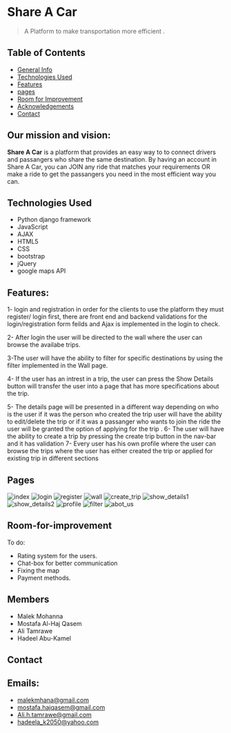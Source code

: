 # Share A Car
> A Platform to make transportation more efficient .

## Table of Contents
* [General Info](#our-mission)
* [Technologies Used](#technologies-used)
* [Features](#features)
* [pages](#Pages)
* [Room for Improvement](#room-for-improvement)
* [Acknowledgements](#members)
* [Contact](#contact)



## Our mission and vision:
**Share A Car** is a platform that provides an easy way to to connect drivers and passangers who share the same destination.
By having an account in Share A Car, you can JOIN any ride that matches your requirements OR make a ride to get the passangers you need in the most efficient way you can. 


## Technologies Used
- Python django framework
- JavaScript
- AJAX
- HTML5
- CSS
- bootstrap 
- jQuery
- google maps API


## Features:

1- login and registration
in order for the clients  to use the platform they must register/ login first,
there are front end and backend validations for the login/registration form feilds and Ajax is implemented in the login to check.

2- After login the user will be directed to the wall where the user can browse the availabe trips.

3-The user will have the ability to filter for specific destinations by using the filter implemented in the Wall page.

4- If the user has an intrest in a trip, the user can press the Show Details button will transfer the user into a page that has more specifications about the trip. 

5- The details page will be presented in a different way depending on who is the user if it was the person who created the trip user will have the ability to edit/delete the trip or if it was a passanger who wants to join the ride the user will be granted the option of applying for the trip  . 
6- The user will have the ability to create a trip by pressing the create trip button in the nav-bar and it has validation 
7- Every user has his own profile where the user can browse the trips where the user has either created the trip or applied for existing trip in different sections

## Pages

![index](https://github.com/MalekMohanna/share_my_car/blob/master/images/index.png)
![login](https://github.com/MalekMohanna/share_my_car/blob/master/images/login.png)
![register](https://github.com/MalekMohanna/share_my_car/blob/master/images/register.png)
![wall](https://github.com/MalekMohanna/share_my_car/blob/master/images/wall.png)
![create_trip](https://github.com/MalekMohanna/share_my_car/blob/master/images/add_trip.png)
![show_details1](https://github.com/MalekMohanna/share_my_car/blob/master/images/details.png)
![show_details2](https://github.com/MalekMohanna/share_my_car/blob/master/images/update.png)
![profile](https://github.com/MalekMohanna/share_my_car/blob/master/images/profile.png)
![filter](https://github.com/MalekMohanna/share_my_car/blob/master/images/filter.png)
![abot_us](https://github.com/MalekMohanna/share_my_car/blob/master/images/about_us.png)
## Room-for-improvement
To do:
- Rating system for the users. 
- Chat-box for better communication
- Fixing the map
- Payment methods.

## Members
- Malek Mohanna
- Mostafa Al-Haj Qasem
- Ali Tamrawe
- Hadeel Abu-Kamel


## Contact
## Emails: 
- malekmhana@gmail.com
- mostafa.hajqasem@gmail.com
- Ali.h.tamrawe@gmail.com
- hadeela_k2050@yahoo.com

